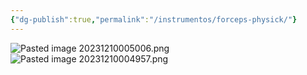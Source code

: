 ```yaml
---
{"dg-publish":true,"permalink":"/instrumentos/forceps-physick/"}
---
```


![Pasted image 20231210005006.png](/img/user/Cirugia%20Bucal%20I/Medias/Pasted%20image%2020231210005006.png)![Pasted image 20231210004957.png](/img/user/Cirugia%20Bucal%20I/Medias/Pasted%20image%2020231210004957.png)